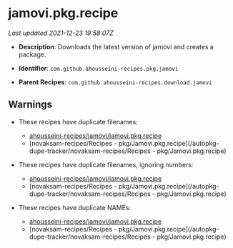 # jamovi.pkg.recipe

_Last updated 2021-12-23 19:58:07Z_

- **Description**: Downloads the latest version of jamovi and creates a package.

- **Identifier**: `com.github.ahousseini-recipes.pkg.jamovi`

- **Parent Recipes**: `com.github.ahousseini-recipes.download.jamovi`

## Warnings

- These recipes have duplicate filenames:
    - [ahousseini-recipes/jamovi/jamovi.pkg.recipe](/autopkg-dupe-tracker/ahousseini-recipes/jamovi/jamovi.pkg.recipe)
    - [novaksam-recipes/Recipes - pkg/Jamovi.pkg.recipe](/autopkg-dupe-tracker/novaksam-recipes/Recipes - pkg/Jamovi.pkg.recipe)

- These recipes have duplicate filenames, ignoring numbers:
    - [ahousseini-recipes/jamovi/jamovi.pkg.recipe](/autopkg-dupe-tracker/ahousseini-recipes/jamovi/jamovi.pkg.recipe)
    - [novaksam-recipes/Recipes - pkg/Jamovi.pkg.recipe](/autopkg-dupe-tracker/novaksam-recipes/Recipes - pkg/Jamovi.pkg.recipe)

- These recipes have duplicate NAMEs:
    - [ahousseini-recipes/jamovi/jamovi.pkg.recipe](/autopkg-dupe-tracker/ahousseini-recipes/jamovi/jamovi.pkg.recipe)
    - [novaksam-recipes/Recipes - pkg/Jamovi.pkg.recipe](/autopkg-dupe-tracker/novaksam-recipes/Recipes - pkg/Jamovi.pkg.recipe)